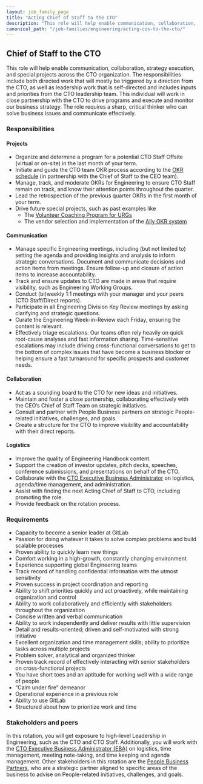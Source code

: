 ```yaml
---
layout: job_family_page
title: "Acting Chief of Staff to the CTO"
description: "This role will help enable communication, collaboration, strategy execution, and special projects across the CTO organization."
canonical_path: "/job-families/engineering/acting-cos-to-the-cto/"
---
```


## Chief of Staff to the CTO

This role will help enable communication, collaboration, strategy execution, and special projects across the CTO organization. The responsibilities include both directed work that will mostly be triggered by a direction from the CTO, as well as leadership work that is self-directed and includes inputs and priorities from the CTO leadership team. This individual will work in close partnership with the CTO to drive programs and execute and monitor our business strategy. The role requires a sharp, critical thinker who can solve business issues and communicate effectively.  

### Responsibilities

#### Projects

- Organize and determine a program for a potential CTO Staff Offsite (virtual or on-site) in the last month of your term.
- Initiate and guide the CTO team OKR process according to the [OKR schedule](https://about.gitlab.com/company/okrs/#schedule/) (in partnership with the Chief of Staff to the CEO team).
- Manage, track, and moderate OKRs for Engineering to ensure CTO Staff remain on track, and know their attention points throughout the quarter.
- Lead the retrospection of the previous quarter OKRs in the first month of your term.
- Drive future special projects, such as past examples like
    - The [Volunteer Coaching Program for URGs](https://about.gitlab.com/handbook/engineering/volunteer-coaches-for-urgs/)
    - The vendor selection and implementation of the [Ally OKR system](/handbook/engineering/#allyio-for-okrs)

#### Communication

- Manage specific Engineering meetings, including (but not limited to) setting the agenda and providing insights and analysis to inform strategic conversations. Document and communicate decisions and action items from meetings. Ensure follow-up and closure of action items to increase accountability.
- Track and ensure updates to CTO are made in areas that require visibility, such as Engineering Working Groups.
- Conduct (bi)weekly 1:1 meetings with your manager and your peers (CTO Staff/Direct reports).
- Participate in all Engineering Division Key Review meetings by asking clarifying and strategic questions.
- Curate the Engineering Week-in-Review each Friday, ensuring the content is relevant.
- Effectively triage escalations. Our teams often rely heavily on quick root-cause analyses and fast information sharing. Time-sensitive escalations may include driving cross-functional conversations to get to the bottom of complex issues that have become a business blocker or helping ensure a fast turnaround for specific prospects and customer needs.

#### Collaboration

- Act as a sounding board to the CTO for new ideas and initiatives.
- Maintain and foster a close partnership, collaborating effectively with the CEO’s Chief of Staff Team on strategic initiatives.
- Consult and partner with People Business partners on strategic People-related initiatives, challenges, and goals.
- Create a structure for the CTO to improve visibility and accountability with their direct reports.

#### Logistics

- Improve the quality of Engineering Handbook content.
- Support the creation of investor updates, pitch decks, speeches, conference submissions, and presentations on behalf of the CTO.
- Collaborate with the [CTO Executive Business Administrator](https://about.gitlab.com/job-families/people-group/executive-business-administrator/#executive-business-administrator-intermediate/) on logistics, agenda/time management, and administration. 
- Assist with finding the next Acting Chief of Staff to CTO, including promoting the role.
- Provide feedback on the rotation process.

### Requirements

- Capacity to become a senior leader at GitLab 
- Passion for doing whatever it takes to solve complex problems and build scalable processes
- Proven ability to quickly learn new things
- Comfort working in a high-growth, constantly changing environment
- Experience supporting global Engineering teams 
- Track record of handling confidential information with the utmost sensitivity
- Proven success in project coordination and reporting
- Ability to shift priorities quickly and act proactively, while maintaining organization and control
- Ability to work collaboratively and efficiently with stakeholders throughout the organization
- Concise written and verbal communication
- Ability to work independently and deliver results with little supervision
- Detail and results-oriented; driven and self-motivated with strong initiative
- Excellent organization and time management skills; ability to prioritize tasks across multiple projects
- Problem solver, analytical and organized thinker
- Proven track record of effectively interacting with senior stakeholders on cross-functional projects  
- You have short toes and an aptitude for working well with a wide range of people
- “Calm under fire” demeanor
- Operational experience in a previous role
- Ability to use GitLab  
- Structured about how to prioritize work and time  


### Stakeholders and peers

In this rotation, you will get exposure to high-level Leadership in Engineering, such as the CTO and CTO Staff. Additionally, you will work with the [CTO Executive Business Administrator (EBA)](https://about.gitlab.com/job-families/people-group/executive-business-administrator/#executive-business-administrator-intermediate) on logistics, time management, meeting note-taking, and time keeping and agenda management. Other stakeholders in this rotation are the [People Business Partners](https://about.gitlab.com/handbook/people-group/#people-business-partner-alignment-to-division), who are a strategic partner aligned to specific areas of the business to advise on People-related initiatives, challenges, and goals.
